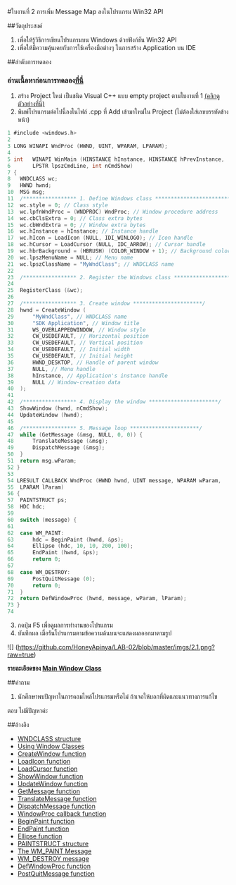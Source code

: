 #ใบงานที่ 2 การเพิ่ม Message Map ลงในโปรแกรม Win32 API

##วัตถุประสงค์

1. เพื่อให้รู้วิธีการเขียนโปรแกรมบน Windows ด้วยฟังก์ชัน Win32 API
1. เพื่อให้มีความคุ้นเคยกับการใช้เครื่องมือต่างๆ ในการสร้าง Application บน IDE

##ลำดับการทดลอง
### อ่านเนื้อหาก่อนการทดลอง[ที่นี่](https://github.com/Desktop-Programming-Lab-2559/LAB-02/blob/master/LabIntro.md)
1. สร้าง Project ใหม่ เป็นชนิด Visual C++ แบบ empty project ตามใบงานที่ 1 [ (คลิกดูตัวอย่างที่นี่)](https://github.com/Desktop-Programming-Lab-2559/LAB-01#%E0%B8%A5%E0%B8%B3%E0%B8%94%E0%B8%B1%E0%B8%9A%E0%B8%81%E0%B8%B2%E0%B8%A3%E0%B8%97%E0%B8%94%E0%B8%A5%E0%B8%AD%E0%B8%87)
2. พิมพ์โปรแกรมต่อไปนี้ลงไนไฟล์ .cpp ที่ Add เข้ามาใหม่ใน Project  (ไม่ต้องใส่เลขบรรทัดข้างหน้า)

```c 
1 #include <windows.h>
2
3 LONG WINAPI WndProc (HWND, UINT, WPARAM, LPARAM);
4
5 int 	WINAPI WinMain (HINSTANCE hInstance, HINSTANCE hPrevInstance,
6     	LPSTR lpszCmdLine, int nCmdShow)
7 {
8 	WNDCLASS wc;
9  	HWND hwnd;
10 	MSG msg;
11 	/***************** 1. Define Windows class ****************************/
12 	wc.style = 0; // Class style
13 	wc.lpfnWndProc = (WNDPROC) WndProc; // Window procedure address
14 	wc.cbClsExtra = 0; // Class extra bytes
15 	wc.cbWndExtra = 0; // Window extra bytes
16 	wc.hInstance = hInstance; // Instance handle
17 	wc.hIcon = LoadIcon (NULL, IDI_WINLOGO); // Icon handle
18 	wc.hCursor = LoadCursor (NULL, IDC_ARROW); // Cursor handle
19 	wc.hbrBackground = (HBRUSH) (COLOR_WINDOW + 1); // Background color
20 	wc.lpszMenuName = NULL; // Menu name
21 	wc.lpszClassName = "MyWndClass"; // WNDCLASS name
22
23 	/***************** 2. Register the Windows class **********************/
24
25 	RegisterClass (&wc);
26
27 	/***************** 3. Create window **********************/
28 	hwnd = CreateWindow (
29 		"MyWndClass", // WNDCLASS name
30 		"SDK Application", // Window title
31 		WS_OVERLAPPEDWINDOW, // Window style
32 		CW_USEDEFAULT, // Horizontal position
33 		CW_USEDEFAULT, // Vertical position
34 		CW_USEDEFAULT, // Initial width
35 		CW_USEDEFAULT, // Initial height
36 		HWND_DESKTOP, // Handle of parent window
37 		NULL, // Menu handle
38 		hInstance, // Application's instance handle
39 		NULL // Window-creation data
40 	);
41
42 	/***************** 4. Display the window **********************/
43 	ShowWindow (hwnd, nCmdShow);
44 	UpdateWindow (hwnd);
45
46 	/***************** 5. Message loop **********************/
47 	while (GetMessage (&msg, NULL, 0, 0)) {
48 		TranslateMessage (&msg);
49 		DispatchMessage (&msg);
50 	}
51 	return msg.wParam;
52 }
53
54 LRESULT CALLBACK WndProc (HWND hwnd, UINT message, WPARAM wParam,
55 	LPARAM lParam)
56 {
57 	PAINTSTRUCT ps;
58 	HDC hdc;
59
60 	switch (message) {
61
62 	case WM_PAINT:
63 		hdc = BeginPaint (hwnd, &ps);
64 		Ellipse (hdc, 10, 10, 200, 100);
65 		EndPaint (hwnd, &ps);
66 		return 0;
67
68 	case WM_DESTROY:
69 		PostQuitMessage (0);
70 		return 0;
71 	}
72 	return DefWindowProc (hwnd, message, wParam, lParam);
73 }
74
```
3. กดปุ่ม F5 เพื่อดูผลการทำงานของโปรแกรม
4. บันทึกผล
เมื่อรันโปรแกรมตามข้อความด้นบนจะแสดงผลออกมาตามรูป

![]
(https://github.com/HoneyApinya/LAB-02/blob/master/imgs/2.1.png?raw=true)




**รายละเอียดของ [Main Window Class](http://www.functionx.com/win32/Lesson01b.htm)**

##คำถาม 
1.	นักศึกษาพบปัญหาในการคอมไพล์โปรแกรมหรือไม่ ถ้าเจอให้บอกที่ผิดและแนวทางการแก้ไข

 ตอบ ไม่มีปัญหาค่ะ

##อ้างอิง


* [WNDCLASS structure](https://msdn.microsoft.com/en-us/library/windows/desktop/ms633576(v=vs.85).aspx)
* [Using Window Classes](https://msdn.microsoft.com/en-us/library/windows/desktop/ms633575(v=vs.85).aspx)
* [CreateWindow function](https://msdn.microsoft.com/en-us/library/windows/desktop/ms632679(v=vs.85).aspx)
* [LoadIcon function](https://msdn.microsoft.com/en-us/library/windows/desktop/ms648072(v=vs.85).aspx)
* [LoadCursor function](https://msdn.microsoft.com/en-us/library/windows/desktop/ms648391(v=vs.85).aspx)
* [ShowWindow function](https://msdn.microsoft.com/en-us/library/windows/desktop/ms633548(v=vs.85).aspx)
* [UpdateWindow function](https://msdn.microsoft.com/en-us/library/windows/desktop/dd145167(v=vs.85).aspx)
* [GetMessage function](https://msdn.microsoft.com/en-us/library/windows/desktop/ms644936(v=vs.85).aspx)
* [TranslateMessage function](https://msdn.microsoft.com/en-us/library/windows/desktop/ms644955(v=vs.85).aspx)
* [DispatchMessage function](https://msdn.microsoft.com/en-us/library/windows/desktop/ms644934(v=vs.85).aspx)
* [WindowProc callback function](https://msdn.microsoft.com/en-us/library/windows/desktop/ms633573(v=vs.85).aspx)
* [BeginPaint function](https://msdn.microsoft.com/en-us/library/windows/desktop/dd183362(v=vs.85).aspx)
* [EndPaint function](https://msdn.microsoft.com/en-us/library/windows/desktop/dd162598(v=vs.85).aspx)
* [Ellipse function](https://msdn.microsoft.com/en-us/library/windows/desktop/dd162510(v=vs.85).aspx)
* [PAINTSTRUCT structure](https://msdn.microsoft.com/en-us/library/windows/desktop/dd162768(v=vs.85).aspx)
* [The WM_PAINT Message](https://msdn.microsoft.com/en-us/library/windows/desktop/dd145137(v=vs.85).aspx)
* [WM_DESTROY message](https://msdn.microsoft.com/en-us/library/windows/desktop/ms632620(v=vs.85).aspx)
* [DefWindowProc function](https://msdn.microsoft.com/en-us/library/windows/desktop/ms633572(v=vs.85).aspx)
* [PostQuitMessage function](https://msdn.microsoft.com/en-us/library/windows/desktop/ms644945(v=vs.85).aspx)
 


